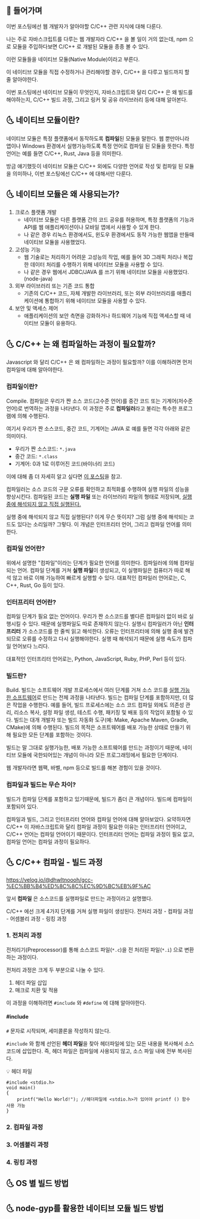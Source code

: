 ## 📢 들어가며

이번 포스팅에선 웹 개발자가 알아야할 C/C++ 관련 지식에 대해 다룬다.

나는 주로 자바스크립트를 다루는 웹 개발자라 C/C++ 을 볼 일이 거의 없는데,
npm 으로 모듈을 주입하다보면 C/C++ 로 개발된 모듈을 종종 볼 수 있다.

이런 모듈들을 네이티브 모듈(Native Module)이라고 부른다.

이 네이티브 모듈을 직접 수정하거나 관리해야할 경우,
C/C++ 을 다루고 빌드까지 할 줄 알아야한다.

이번 포스팅에선
네이티브 모듈이 무엇인지,
자바스크립트와 달리 C/C++ 은 왜 빌드를 해야하는지,
C/C++ 빌드 과정,
그리고 링커 및 공유 라이브러리 등에 대해 알아본다.

## 🌜 네이티브 모듈이란?

네이티브 모듈은 특정 플랫폼에서 동작하도록 **컴파일**된 모듈을 말한다.
웹 뿐만아니라 앱이나 Windows 환경에서 실행가능하도록 특정 언어로 컴파일 된 모듈을 뜻한다.
특정 언어는 예를 들면 C/C++, Rust, Java 등을 의미한다.

방금 얘기했듯이 네이티브 모듈은 C/C++ 외에도 다양한 언어로 작성 및 컴파일 된 모듈을 의미하나,
이번 포스팅에선 C/C++ 에 대해서만 다룬다.

## 🌜 네이티브 모듈은 왜 사용되는가?

1. 크로스 플랫폼 개발
    - 네이티브 모듈은 다른 플랫폼 간의 코드 공유를 허용하며, 특정 플랫폼의 기능과 API를 웹 애플리케이션이나 모바일 앱에서 사용할 수 있게 한다.
    - 나 같은 경우 리눅스 환경에서도, 윈도우 환경에서도 동작 가능한 웹앱을 만들때 네이티브 모듈을 사용했었다.
2. 고성능 기능
    - 웹 기술로는 처리하기 어려운 고성능의 작업, 예를 들어 3D 그래픽 처리나 복잡한 데이터 처리를 수행하기 위해 네이티브 모듈을 사용할 수 있다.
    - 나 같은 경우 웹에서 JDBC/JAVA 를 쓰기 위해 네이티브 모듈을 사용했었다. (node-java)
3. 외부 라이브러리 또는 기존 코드 통합
    - 기존의 C/C++ 코드, 자체 개발한 라이브러리, 또는 외부 라이브러리를 애플리케이션에 통합하기 위해 네이티브 모듈을 사용할 수 있다.
4. 보안 및 액세스 제어
    - 애플리케이션의 보안 측면을 강화하거나 하드웨어 기능에 직접 액세스할 때 네이티브 모듈이 유용하다.

## 🌜 C/C++ 는 왜 컴파일하는 과정이 필요할까?

Javascript 와 달리 C/C++ 은 왜 컴파일하는 과정이 필요할까?
이를 이해하려면 먼저 컴파일에 대해 알아야한다.

### 컴파일이란?

Compile.
컴파일은 우리가 짠 소스 코드(고수준 언어)를 중간 코드 또는 기계어(저수준 언어)로 번역하는 과정을 나타낸다.
이 과정은 주로 **컴파일러**라고 불리는 특수한 프로그램에 의해 수행된다.

여기서 우리가 짠 소스코드, 중간 코드, 기계어는
JAVA 로 예를 들면 각각 아래와 같은 의미이다.

-   우리가 짠 소스코드: `*.java`
-   중간 코드: `*.class`
-   기계어: 0과 1로 이루어진 코드(바이너리 코드)

이에 대해 좀 더 자세히 알고 싶다면 [이 포스팅](https://doozi0316.tistory.com/entry/1%EC%A3%BC%EC%B0%A8-JVM%EC%9D%80-%EB%AC%B4%EC%97%87%EC%9D%B4%EB%A9%B0-%EC%9E%90%EB%B0%94-%EC%BD%94%EB%93%9C%EB%8A%94-%EC%96%B4%EB%96%BB%EA%B2%8C-%EC%8B%A4%ED%96%89%ED%95%98%EB%8A%94-%EA%B2%83%EC%9D%B8%EA%B0%80)을 참고.

컴파일러는 소스 코드의 구문 오류를 확인하고 최적화를 수행하여 실행 파일의 성능을 향상시킨다.
컴파일된 코드는 **실행 파일** 또는 라이브러리 파일의 형태로 저장되며, <u>실행 중에 해석되지 않고 직접 실행된다.</u>

실행 중에 해석되지 않고 직접 실행된다?
이게 무슨 뜻이지?
그럼 실행 중에 해석되는 코드도 있다는 소리일까?
그렇다.
이 개념은 인터프리터 언어, 그리고 컴파일 언어를 의미한다.

### 컴파일 언어란?

위에서 설명한 "컴파일"이라는 단계가 필요한 언어를 의미한다.
컴파일러에 의해 컴파일 되는 언어.
컴파일 단계를 거쳐 **실행 파일**이 생성되고,
이 실행파일은 컴퓨터가 따로 해석 않고 바로 이해 가능하여 빠르게 실행할 수 있다.
대표적인 컴파일러 언어로는,
C, C++, Rust, Go 등이 있다.

### 인터프리터 언어란?

컴파일 단계가 필요 없는 언어이다.
우리가 짠 소스코드를 별다른 컴파일러 없이 바로 실행시킬 수 있다.
때문에 실행파일도 따로 존재하지 않는다.
실행시 컴파일러가 아닌 **인터프리터** 가 소스코드를 한 줄씩 읽고 해석한다.
오류는 인터프리터에 의해 실행 중에 발견되므로 오류를 수정하고 다시 실행해야한다.
실행 때 해석되기 때문에 실행 속도가 컴파일 언어보다 느리다.

대표적인 인터프리터 언어로는,
Python, JavaScript, Ruby, PHP, Perl 등이 있다.

### 빌드란?

Build.
빌드는 소프트웨어 개발 프로세스에서 여러 단계를 거쳐 소스 코드를 <u>실행 가능한 소프트웨어</u>로 만드는 전체 과정을 나타낸다.
빌드는 컴파일 단계를 포함하지만, 더 많은 작업을 수행한다.
예를 들어, 빌드 프로세스에는 소스 코드 컴파일 외에도 의존성 관리, 리소스 복사, 설정 파일 생성, 테스트 수행, 패키징 및 배포 등의 작업이 포함될 수 있다.
빌드는 대개 개발자 또는 빌드 자동화 도구(예: Make, Apache Maven, Gradle, CMake)에 의해 수행된다.
빌드의 목적은 소프트웨어를 배포 가능한 상태로 만들기 위해 필요한 모든 단계를 포함하는 것이다.

빌드는 말 그대로 실행가능한, 배포 가능한 소프트웨어를 만드는 과정이기 때문에,
네이티브 모듈에 국한되어있는 개념이 아니라
모든 프로그래밍에서 필요한 단계이다.

웹 개발자라면 웹팩, 바벨, npm 등으로 빌드를 해본 경험이 있을 것이다.

### 컴파일과 빌드는 무슨 차이?

빌드가 컴파일 단계를 포함하고 있기때문에,
빌드가 좀더 큰 개념이다.
빌드에 컴파일이 포함되어 있다.

컴파일과 빌드, 그리고 인터프리터 언어와 컴파일 언어에 대해 알아보았다.
요약하자면 C/C++ 이 자바스크립트와 달리 컴파일 과정이 필요한 이유는 
인터프리터 언어이고, C/C++ 언어는 컴파일 언어이기 때문이다.
인터프리터 언어는 컴파일 과정이 필요 없고,
컴파일 언어는 컴파일 과정이 필요하다.

## 🌜 C/C++ 컴파일 - 빌드 과정

https://velog.io/@dhwltnoooh/gcc-%EC%BB%B4%ED%8C%8C%EC%9D%BC%EB%9F%AC

앞서 **컴파일** 은 소스코드를 실행파일로 만드는 과정이라고 설명했다.

C/C++ 에선 크게 4가지 단계를 거쳐 실행 파일이 생성된다.
전처리 과정 - 컴파일 과정 - 어셈블리 과정 - 링킹 과정

### 1. 전처리 과정

전처리기(Preprocessor)를 통해 소스코드 파일(`*.c`)을 전 처리된 파일(`*.i`) 으로 변환하는 과정이다.

전처리 과정은 크게 두 부분으로 나눌 수 있다.

1. 헤더 파일 삽입
2. 매크로 치환 및 적용

이 과정을 이해하려면 `#include` 와 `#define` 에 대해 알아야한다.

#### #include

`#` 문자로 시작되며, 세미콜론을 작성하지 않는다.

`#include` 와 함께 선언된 **헤더 파일**을 찾아 헤더파일에 있는 모든 내용을 복사해서 소스코드에 삽입한다. 
즉, 헤더 파일은 컴파일에 사용되지 않고, 소스 파일 내에 전부 복사된다.

💡 헤더 파일


```
#include <stdio.h>
void main()
{
	printf("Hello World!"); //헤더파일에 <stdio.h>가 있어야 printf () 함수 사용 가능
}
```
### 2. 컴파일 과정

### 3. 어셈블리 과정

### 4. 링킹 과정

## 🌜 OS 별 빌드 방법

## 🌜 node-gyp를 활용한 네이티브 모듈 빌드 방법
